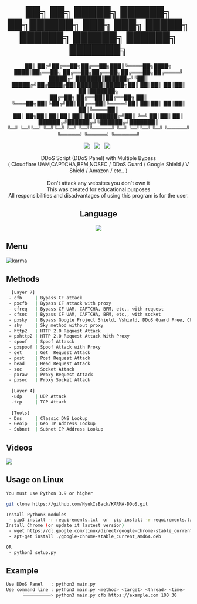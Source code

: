 <div align=center>
 
# ██╗  ██╗ █████╗ ██████╗  ██╗██████╗ ███╗   ███╗ █████╗       ██████╗ ██████╗  ██████╗ ███████╗    
  ██║ ██╔╝██╔══██╗██╔══██╗███║╚════██╗████╗ ████║██╔══██╗      ██╔══██╗██╔══██╗██╔═══██╗██╔════╝    
  █████╔╝ ███████║██████╔╝╚██║ █████╔╝██╔████╔██║███████║█████╗██║  ██║██║  ██║██║   ██║███████╗    
  ██╔═██╗ ██╔══██║██╔══██╗ ██║ ╚═══██╗██║╚██╔╝██║██╔══██║╚════╝██║  ██║██║  ██║██║   ██║╚════██║    
  ██║  ██╗██║  ██║██║  ██║ ██║██████╔╝██║ ╚═╝ ██║██║  ██║      ██████╔╝██████╔╝╚██████╔╝███████║    
  ╚═╝  ╚═╝╚═╝  ╚═╝╚═╝  ╚═╝ ╚═╝╚═════╝ ╚═╝     ╚═╝╚═╝  ╚═╝      ╚═════╝ ╚═════╝  ╚═════╝ ╚══════╝    
                                                                                                
 <p>
 <img src="https://img.shields.io/github/stars/HyukIsBack/KARMA-DDoS?color=%23DF0067&style=for-the-badge"/> &nbsp;
 <img src="https://img.shields.io/github/forks/HyukIsBack/KARMA-DDoS?color=%239999FF&style=for-the-badge"/> &nbsp;
 <img src="https://img.shields.io/github/license/HyukIsBack/KARMA-DDoS?color=%23E8E8E8&style=for-the-badge"/> &nbsp;
 
</p>
 DDoS Script (DDoS Panel) with Multiple Bypass<br>( Cloudflare UAM,CAPTCHA,BFM,NOSEC / DDoS Guard / Google Shield / V Shield / Amazon / etc.. )<br/><br/>
 Don't attack any websites you don't own it<br/>
 This was created for educational purposes<br/>
 All responsibilities and disadvantages of using this program is for the user.
 

## Language</br>

 <img src="https://img.shields.io/badge/Python-FFDD00?style=for-the-badge&logo=python&logoColor=blue"/></br>
</div>

## Menu
![karma](https://user-images.githubusercontent.com/87601386/165147097-7f6f4f6d-f9fd-4a53-b3fa-a16fe739e963.png)

## Methods

```sh
  [Layer 7]
 - cfb     | Bypass CF attack
 - pxcfb   | Bypass CF attack with proxy
 - cfreq   | Bypass CF UAM, CAPTCHA, BFM, etc,, with request
 - cfsoc   | Bypass CF UAM, CAPTCHA, BFM, etc,, with socket
 - pxsky   | Bypass Google Project Shield, Vshield, DDoS Guard Free, CF NoSec With Proxy
 - sky     | Sky method without proxy
 - http2   | HTTP 2.0 Request Attack 
 = pxhttp2 | HTTP 2.0 Request Attack With Proxy
 - spoof   | Spoof Attasck
 - pxspoof | Spoof Attack with Proxy
 - get     | Get  Request Attack
 - post    | Post Request Attack
 - head    | Head Request Attack
 - soc     | Socket Attack
 - pxraw   | Proxy Request Attack
 - pxsoc   | Proxy Socket Attack
 
  [Layer 4]
  -udp     | UDP Attack
  -tcp     | TCP Attack
  
  [Tools]
 - Dns     | Classic DNS Lookup
 - Geoip   | Geo IP Address Lookup
 - Subnet  | Subnet IP Address Lookup
```

## Videos
[![](https://user-images.githubusercontent.com/87601386/161339371-b6dfaa8f-1cf2-41d1-85c1-d82cdd98def1.png)](https://www.youtube.com/watch?v=MPKdfhPeLeE)

## Usage on Linux
```sh
You must use Python 3.9 or higher

git clone https://github.com/HyukIsBack/KARMA-DDoS.git

Install Python3 modules
 - pip3 install -r requirements.txt  or  pip install -r requirements.txt
Install Chrome (or update it lastest version)
 - wget https://dl.google.com/linux/direct/google-chrome-stable_current_amd64.deb
 - apt-get install ./google-chrome-stable_current_amd64.deb

OR
 - python3 setup.py

```

## Example
```sh
Use DDoS Panel   : python3 main.py
Use command line : python3 main.py <method> <target> <thread> <time>
      └──────────> python3 main.py cfb https://example.com 100 30
```
